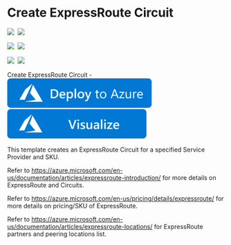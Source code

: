 # Create ExpressRoute Circuit

<IMG SRC="https://azurequickstartsservice.blob.core.windows.net/badges/201-expressroute-circuit-public-private-peering/PublicLastTestDate.svg" />&nbsp;
<IMG SRC="https://azurequickstartsservice.blob.core.windows.net/badges/201-expressroute-circuit-public-private-peering/PublicDeployment.svg" />&nbsp;

<IMG SRC="https://azurequickstartsservice.blob.core.windows.net/badges/201-expressroute-circuit-public-private-peering/FairfaxLastTestDate.svg" />&nbsp;
<IMG SRC="https://azurequickstartsservice.blob.core.windows.net/badges/201-expressroute-circuit-public-private-peering/FairfaxDeployment.svg" />&nbsp;

<IMG SRC="https://azurequickstartsservice.blob.core.windows.net/badges/201-expressroute-circuit-public-private-peering/BestPracticeResult.svg" />&nbsp;
<IMG SRC="https://azurequickstartsservice.blob.core.windows.net/badges/201-expressroute-circuit-public-private-peering/CredScanResult.svg" />&nbsp;

Create ExpressRoute Circuit  - <a href="https://portal.azure.com/#create/Microsoft.Template/uri/https%3A%2F%2Fraw.githubusercontent.com%2FAzure%2Fazure-quickstart-templates%2Fmaster%2F201-expressroute-circuit-public-private-peering%2Fazuredeploy.json" target="_blank">
    <img src="https://raw.githubusercontent.com/Azure/azure-quickstart-templates/master/1-CONTRIBUTION-GUIDE/images/deploytoazure.svg?sanitize=true"/>
</a>
<a href="http://armviz.io/#/?load=https%3A%2F%2Fraw.githubusercontent.com%2FAzure%2Fazure-quickstart-templates%2Fmaster%2F201-expressroute-circuit-public-private-peering%2Fazuredeploy.json" target="_blank">
    <img src="https://raw.githubusercontent.com/Azure/azure-quickstart-templates/master/1-CONTRIBUTION-GUIDE/images/visualizebutton.svg?sanitize=true"/>
</a>

This template creates an ExpressRoute Circuit for a specified Service Provider and SKU.

Refer to https://azure.microsoft.com/en-us/documentation/articles/expressroute-introduction/ for more details on ExpressRoute and Circuits.

Refer to https://azure.microsoft.com/en-us/pricing/details/expressroute/ for more details on pricing/SKU of ExpressRoute.

Refer to https://azure.microsoft.com/en-us/documentation/articles/expressroute-locations/ for ExpressRoute partners and peering locations list.

